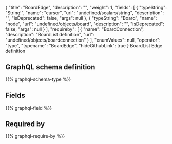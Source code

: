 {
  "title": "BoardEdge",
  "description": "",
  "weight": 1,
  "fields": [
    {
      "typeString": "String!",
      "name": "cursor",
      "url": "undefined/scalars/string",
      "description": "",
      "isDeprecated": false,
      "args": null
    },
    {
      "typeString": "Board",
      "name": "node",
      "url": "undefined/objects/board",
      "description": "",
      "isDeprecated": false,
      "args": null
    }
  ],
  "requireby": [
    {
      "name": "BoardConnection",
      "description": "BoardList definition",
      "url": "undefined/objects/boardconnection"
    }
  ],
  "enumValues": null,
  "operator": "type",
  "typename": "BoardEdge",
  "hideGithubLink": true
}
BoardList Edge definition
## GraphQL schema definition

{{% graphql-schema-type %}}

## Fields

{{% graphql-field %}}

## Required by

{{% graphql-require-by %}}
